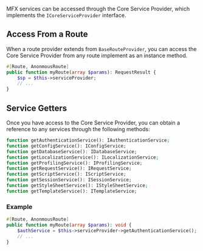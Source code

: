 MFX services can be accessed through the Core Service Provider, which implements the `ICoreServiceProvider` interface.

## Access From a Route

When a route provider extends from `BaseRouteProvider`, you can access the Core Service Provider from any route implement as an instance method.

```php
#[Route, AnonmousRoute]
public function myRoute(array $params): RequestResult {
    $sp = $this->serviceProvider;
    // ...
}
```

## Service Getters

Once you have access to the Core Service Provider, you can obtain a reference to any services through the following methods:

```php
function getAuthenticationService(): IAuthenticationService;
function getConfigService(): IConfigService;
function getDatabaseService(): IDatabaseService;
function getLocalizationService(): ILocalizationService;
function getProfilingService(): IProfilingService;
function getRequestService(): IRequestService;
function getScriptService(): IScriptService;
function getSessionService(): ISessionService;
function getStyleSheetService(): IStyleSheetService;
function getTemplateService(): ITemplateService;
```

### Example

```php
#[Route, AnonmousRoute]
public function myRoute(array $params): void {
    $authService = $this->serviceProvider->getAuthenticationService();
    // ...
}
```
